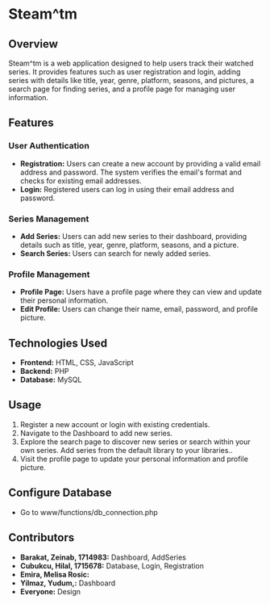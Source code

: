 # Steam^tm

## Overview
Steam^tm is a web application designed to help users track their watched series. It provides features such as user registration and login, adding series with details like title, year, genre, platform, seasons, and pictures, a search page for finding series, and a profile page for managing user information.

## Features

### User Authentication
- **Registration:** Users can create a new account by providing a valid email address and password. The system verifies the email's format and checks for existing email addresses.
- **Login:** Registered users can log in using their email address and password.

### Series Management
- **Add Series:** Users can add new series to their dashboard, providing details such as title, year, genre, platform, seasons, and a picture.
- **Search Series:** Users can search for newly added series.

### Profile Management
- **Profile Page:** Users have a profile page where they can view and update their personal information.
- **Edit Profile:** Users can change their name, email, password, and profile picture.

## Technologies Used
- **Frontend:** HTML, CSS, JavaScript
- **Backend:** PHP
- **Database:** MySQL

## Usage
1. Register a new account or login with existing credentials.
2. Navigate to the Dashboard to add new series.
3. Explore the search page to discover new series or search within your own series. Add series from the default library to your libraries..
4. Visit the profile page to update your personal information and profile picture.

## Configure Database
- Go to www/functions/db_connection.php

## Contributors 
- **Barakat, Zeinab, 1714983:** Dashboard, AddSeries
- **Cubukcu, Hilal, 1715678:** Database, Login, Registration
- **Emira, Melisa Rosic:**
- **Yilmaz, Yudum,:** Dashboard
- **Everyone:** Design